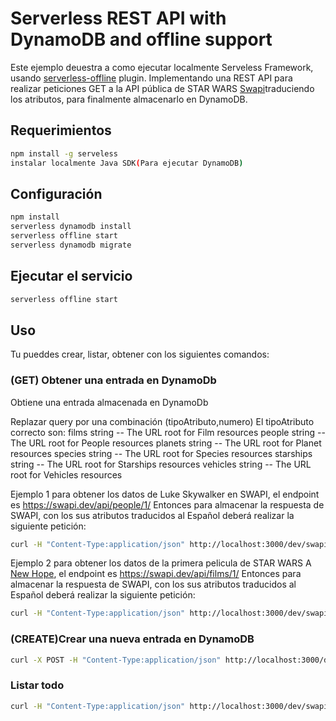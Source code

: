 # Serverless REST API with DynamoDB and offline support

Este ejemplo deuestra a como ejecutar localmente Serveless Framework, usando 
[serverless-offline](https://github.com/dherault/serverless-offline) plugin. Implementando una REST API para realizar peticiones GET a la API pública de STAR WARS [Swapi](https://swapi.dev/)traduciendo los atributos, para finalmente almacenarlo en DynamoDB.


## Requerimientos

```bash
npm install -g serveless
instalar localmente Java SDK(Para ejecutar DynamoDB)
```

## Configuración 

```bash
npm install
serverless dynamodb install
serverless offline start
serverless dynamodb migrate
```

## Ejecutar el servicio

```bash
serverless offline start
```

## Uso

Tu pueddes crear, listar, obtener con los siguientes comandos:


### (GET) Obtener una entrada en DynamoDb

Obtiene una entrada almacenada en DynamoDb 


Replazar query por <query> una combinación (tipoAtributo,numero)
El tipoAtributo correcto son:
 films string -- The URL root for Film resources
 people string -- The URL root for People resources
 planets string -- The URL root for Planet resources
 species string -- The URL root for Species resources
 starships string -- The URL root for Starships resources
 vehicles string -- The URL root for Vehicles resources

Ejemplo 1
para obtener los datos de Luke Skywalker en SWAPI, 
el endpoint es https://swapi.dev/api/people/1/
Entonces para almacenar la respuesta de SWAPI, con los sus atributos traducidos al Español deberá realizar la siguiente petición:
```bash
curl -H "Content-Type:application/json" http://localhost:3000/dev/swapi/people,1
```

Ejemplo 2
para obtener los datos de la primera pelicula de STAR WARS A [New Hope](https://swapi.dev/api/films/1/), 
el endpoint es https://swapi.dev/api/films/1/
Entonces para almacenar la respuesta de SWAPI, con los sus atributos traducidos al Español deberá realizar la siguiente petición:
```bash
curl -H "Content-Type:application/json" http://localhost:3000/dev/swapi/films,1
```

### (CREATE)Crear una nueva entrada en DynamoDB

```bash
curl -X POST -H "Content-Type:application/json" http://localhost:3000/dev/swapi --data '{ "text": "Learn Serverless" }'
```

### Listar todo

```bash
curl -H "Content-Type:application/json" http://localhost:3000/dev/swapi
```
